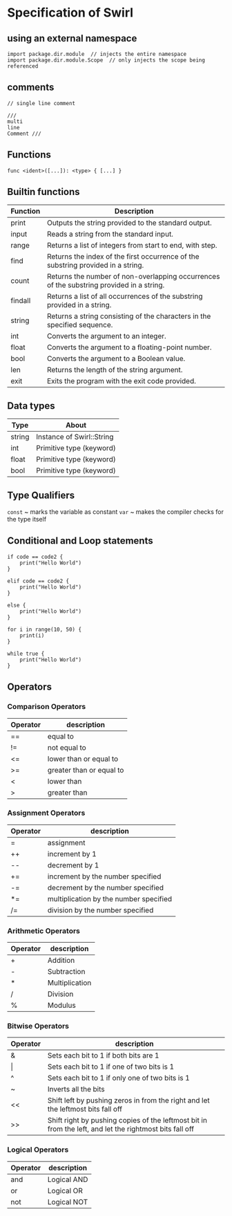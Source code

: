 # Specification of Swirl

## using an external namespace

```
import package.dir.module  // injects the entire namespace
import package.dir.module.Scope  // only injects the scope being referenced
```

## comments

```
// single line comment

///
multi
line
Comment ///
```

## Functions

```
func <ident>([...]): <type> { [...] }
```

## Builtin functions

| Function | Description                                                                              |
| -------- | ---------------------------------------------------------------------------------------- |
| print    | Outputs the string provided to the standard output.                                      |
| input    | Reads a string from the standard input.                                                  |
| range    | Returns a list of integers from start to end, with step.                                 |
| find     | Returns the index of the first occurrence of the substring provided in a string.         |
| count    | Returns the number of non-overlapping occurrences of the substring provided in a string. |
| findall  | Returns a list of all occurrences of the substring provided in a string.                 |
| string   | Returns a string consisting of the characters in the specified sequence.                 |
| int      | Converts the argument to an integer.                                                     |
| float    | Converts the argument to a floating-point number.                                        |
| bool     | Converts the argument to a Boolean value.                                                |
| len      | Returns the length of the string argument.                                               |
| exit     | Exits the program with the exit code provided.                                           |

## Data types

| Type   | About                     |
| ------ | --------------------------|
| string | Instance of Swirl::String |
| int    | Primitive type (keyword)  |
| float  | Primitive type (keyword)  |
| bool   | Primitive type (keyword)  | 

## Type Qualifiers

`const` ~ marks the variable as constant
`var` ~ makes the compiler checks for the type itself

## Conditional and Loop statements

```
if code == code2 {
    print("Hello World")
}
```

```
elif code == code2 {
    print("Hello World")
}
```

```
else {
    print("Hello World")
}
```

```
for i in range(10, 50) {
    print(i)
}
```

```
while true {
    print("Hello World")
}
```

## Operators

### Comparison Operators

| Operator | description                  |
| -------- | ---------------------------- |
| ==       | equal to<br>                 |
| !=       | not equal to<br>             |
| <=       | lower than or equal to<br>   |
| \>=      | greater than or equal to<br> |
| <        | lower than <br>              |
| \>       | greater than <br>            |

### Assignment Operators

| Operator | description                                |
| -------- | ------------------------------------------ |
| =        | assignment <br>                            |
| ++       | increment by 1 <br>                        |
| --       | decrement by 1 <br>                        |
| +=       | increment by the number specified<br>      |
| -=       | decrement by the number specified<br>      |
| \*=      | multiplication by the number specified<br> |
| /=       | division by the number specified<br>       |

### Arithmetic Operators

| Operator | description        |
| -------- | ------------------ |
| \+       | Addition<br>       |
| \-       | Subtraction<br>    |
| \*       | Multiplication<br> |
| \/       | Division<br>       |
| %        | Modulus            |

### Bitwise Operators

| Operator | description                                                                                             |
| -------- | ------------------------------------------------------------------------------------------------------- |
| &        | Sets each bit to 1 if both bits are 1<br>                                                               |
| \|       | Sets each bit to 1 if one of two bits is 1<br>                                                          |
| ^        | Sets each bit to 1 if only one of two bits is 1<br>                                                     |
| ~        | Inverts all the bits<br>                                                                                |
| <<       | Shift left by pushing zeros in from the right and let the leftmost bits fall off<br>                    |
| \>>      | Shift right by pushing copies of the leftmost bit in from the left, and let the rightmost bits fall off |

### Logical Operators

| Operator | description |
| -------- | ----------- |
| and      | Logical AND |
| or       | Logical OR  |
| not      | Logical NOT |
